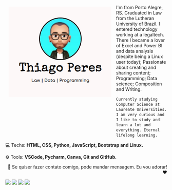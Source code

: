 <img src="./img/bg-github.png" min-width="320px" max-width="320px" width="320px" align="left" alt="Thiago Peres" style="padding: 20px 15px 20px 10px;">

<p> I'm from Porto Alegre, RS. Graduated in Law from the Lutheran University of Brazil. 
    I entered technology working at a legaltech. There I became a lover of Excel and Power BI 
    and data analysis (despite being a Linux user today); Passionate about creating and sharing content; 
    Programming; Data science; Composition and Writing.
  
    Currently studying Computer Science at Laureate Universities. 
    I am very curious and I like to study and learn a lot and everything. Eternal lifelong learning.
</p>

<p align="left">
  💻 Techs: <strong>HTML, CSS, Python, JavaScript, Bootstrap and Linux.</strong>
</p>

<p align="left">
  ⚙️ Tools: <strong>VSCode, Pycharm, Canva, Git and GitHub.</strong>
</p>

<p align="right">
  📨 Se quiser fazer contato comigo, pode mandar mensagem. Eu vou adorar! ❤️
</p>
<p class="right">
  <a href="https://www.linkedin.com/in/thiagoperess/" alt="Linkedin">
  <img src="https://img.shields.io/badge/-Linkedin-045FB4?style=for-the-badge&logo=Linkedin&logoColor=white&link=https://www.linkedin.com/in/thiagoperess/" /></a>

  <a href="https://thiagoperess.medium.com/" alt="Medium">
  <img src="https://img.shields.io/badge/-Medium-000000?style=for-the-badge&logo=medium&logoColor=white&link=https://https://thiagoperess.medium.com/"/></a>

  <a href="https://www.instagram.com/oprogramadorjunior/" alt="Instagram">
  <img src="https://img.shields.io/badge/-Instagram-DF0174?style=for-the-badge&logo=instagram&logoColor=white&link=https://www.instagram.com/oprogramadorjunior/"/></a>
  
  <a href="https://twitter.com/othiagoperess" alt="Twitter">
    <img src="https://img.shields.io/badge/-Twitter-58ACFA?style=for-the-badge&logo=twitter&logoColor=white&link=https://https://twitter.com/othiagoperess"/></a>
</p>  
